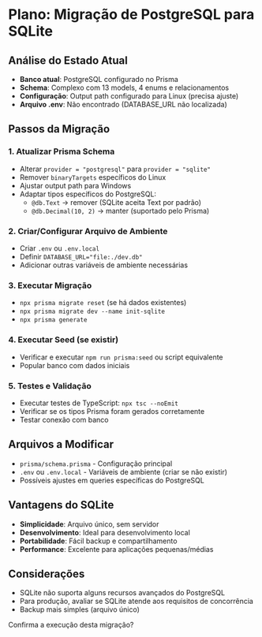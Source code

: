 # Plano: Migração de PostgreSQL para SQLite

## Análise do Estado Atual
- **Banco atual**: PostgreSQL configurado no Prisma
- **Schema**: Complexo com 13 models, 4 enums e relacionamentos
- **Configuração**: Output path configurado para Linux (precisa ajuste)
- **Arquivo .env**: Não encontrado (DATABASE_URL não localizada)

## Passos da Migração

### 1. **Atualizar Prisma Schema**
- Alterar `provider = "postgresql"` para `provider = "sqlite"`
- Remover `binaryTargets` específicos do Linux
- Ajustar output path para Windows
- Adaptar tipos específicos do PostgreSQL:
  - `@db.Text` → remover (SQLite aceita Text por padrão)
  - `@db.Decimal(10, 2)` → manter (suportado pelo Prisma)

### 2. **Criar/Configurar Arquivo de Ambiente**
- Criar `.env` ou `.env.local` 
- Definir `DATABASE_URL="file:./dev.db"`
- Adicionar outras variáveis de ambiente necessárias

### 3. **Executar Migração**
- `npx prisma migrate reset` (se há dados existentes)
- `npx prisma migrate dev --name init-sqlite`
- `npx prisma generate`

### 4. **Executar Seed (se existir)**
- Verificar e executar `npm run prisma:seed` ou script equivalente
- Popular banco com dados iniciais

### 5. **Testes e Validação**
- Executar testes de TypeScript: `npx tsc --noEmit`
- Verificar se os tipos Prisma foram gerados corretamente
- Testar conexão com banco

## Arquivos a Modificar
- `prisma/schema.prisma` - Configuração principal
- `.env` ou `.env.local` - Variáveis de ambiente (criar se não existir)
- Possíveis ajustes em queries específicas do PostgreSQL

## Vantagens do SQLite
- **Simplicidade**: Arquivo único, sem servidor
- **Desenvolvimento**: Ideal para desenvolvimento local
- **Portabilidade**: Fácil backup e compartilhamento
- **Performance**: Excelente para aplicações pequenas/médias

## Considerações
- SQLite não suporta alguns recursos avançados do PostgreSQL
- Para produção, avaliar se SQLite atende aos requisitos de concorrência
- Backup mais simples (arquivo único)

Confirma a execução desta migração?